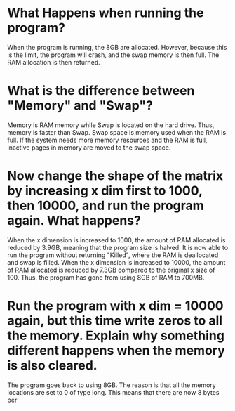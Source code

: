 

# What Happens when running the program?
When the program is running, the 8GB are allocated. However, because this is the limit, the program will crash, and the swap memory is then full. The RAM allocation is then returned. 

# What is the difference between "Memory" and "Swap"?
Memory is RAM memory while Swap is located on the hard drive. Thus, memory is faster than Swap. 
Swap space is memory used when the RAM is full. If the system needs more memory resources and the RAM is full, inactive pages in memory are moved to the swap space.

# Now change the shape of the matrix by increasing x dim first to 1000, then 10000, and run the program again. What happens?
When the x dimension is increased to 1000, the amount of RAM allocated is reduced by 3.9GB, meaning that the program size is halved. It is now able to run the program without returning "Killed", where the RAM is deallocated and swap is filled.
When the x dimension is increased to 10000, the amount of RAM allocated is reduced by 7.3GB compared to the original x size of 100. Thus, the program has gone from using 8GB of RAM to 700MB.  

# Run the program with x dim = 10000 again, but this time write zeros to all the memory. Explain why something different happens when the memory is also cleared.
The program goes back to using 8GB. The reason is that all the memory locations are set to 0 of type long. This means that there are now 8 bytes per